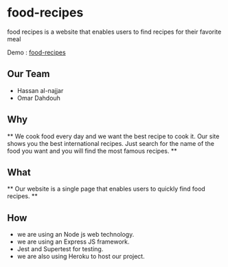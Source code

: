 # food-recipes

food recipes is a website that enables users to find recipes for their favorite meal

Demo : [food-recipes](https://food-prcipe.herokuapp.com/)

## Our Team
  
- Hassan al-najjar
- Omar Dahdouh

## Why

** We cook food every day and we want the best recipe to cook it.
Our site shows you the best international recipes. Just search for the name of the food you want and you will find the most famous recipes. ** 

## What

** Our website is a single page that enables users to quickly find food recipes. ** 

## How

- we are using an Node js web technology.
- we are using an Express JS framework. 
- Jest and Supertest for testing.
- we are also using Heroku to host our project.